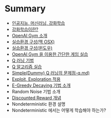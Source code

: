 # Summary

* [인공지능, 머신러닝, 강화학습](README.md)
* [강화학습이란?](Reinforcement-Concept.md)
* [OpenAI Gym 소개](open-ai-gym.md)
* [실습환경 구성\(맥 OSX\)](Dev-Environment.md)
* [실습환경 구성\(윈도우\)](ex_env_windows.md)
* [OpenAI Gym 을 이용한 간단한 게임 실습](open-ai-gym-ex.md)
* [Q 러닝 기법](q-learning.md)
* [Q 알고리즘 실습](q-ex.md)
* [Simple\(Dummy\) Q 러닝의 문제점-q.md\)](simple-q-problem.md)
* [Exploit, Exploration 적용](exploit-exploration.md)
* [E-Greedy Decaying 기법 소개](e-greedy-decaying.md)
* Random Noise 기법 소개
* [Discounted Reward 개념](discounted-reward.md)
* Nondeterministic 환경 설명
* Nondeterministic 에서는 어떻게 학습해야 하는가?

